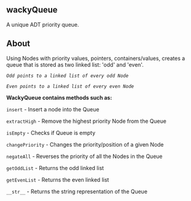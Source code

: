 ## wackyQueue
A unique ADT priority queue.

## About
Using Nodes with priority values, pointers, containers/values, creates a queue that is stored as two linked list: 'odd' and 'even'.

_`Odd points to a linked list of every odd Node`_

_`Even points to a linked list of every even Node`_

**WackyQueue contains methods such as:**

`insert` - Insert a node into the Queue

`extractHigh` - Remove the highest priority Node from the Queue

`isEmpty` - Checks if Queue is empty

`changePriority` - Changes the priority/position of a given Node

`negateAll` - Reverses the priority of all the Nodes in the Queue

`getOddList` - Returns the odd linked list

`getEvenList` - Returns the even linked list

`__str__` - Returns the string representation of the Queue

